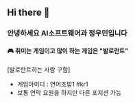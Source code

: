 ## Hi there 👋

### 안녕하세요 AI소프트웨어과 정우민입니다

#### 🎮 취미는 게임이고 많이 하는 게임은 "발로란트"
  [발로란트하는 사람 구함]
- 게임아이디 : 연어초밥1 #kr1 
- 보통 연막 요원을 하지만 다른 포지션 가능
